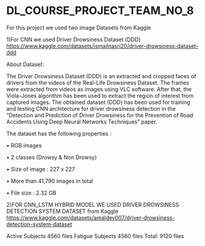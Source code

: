 # DL_COURSE_PROJECT_TEAM_NO_8

For this project we used two image Datasets from Kaggle

1)For CNN we used Driver Drowsiness Dataset (DDD)
https://www.kaggle.com/datasets/ismailnasri20/driver-drowsiness-dataset-ddd

About Dataset:

The Driver Drowsiness Dataset (DDD) is an extracted and cropped faces of drivers from the videos of the Real-Life Drowsiness Dataset. The frames were extracted from videos as images using VLC software. After that, the Viola-Jones algorithm has been used to extract the region of interest from captured images. The obtained dataset (DDD) has been used for training and testing CNN architecture for driver drowsiness detection in the “Detection and Prediction of Driver Drowsiness for the Prevention of Road Accidents Using Deep Neural Networks Techniques” paper.

The dataset has the following properties :

• RGB images

• 2 classes (Drowsy & Non Drowsy)

• Size of image : 227 x 227

• More than 41,790 images in total

• File size : 2.32 GB

2)FOR CNN_LSTM HYBRID MODEL WE USED DRIVER DROWSINESS DETECTION SYSTEM DATASET from Kaggle
https://www.kaggle.com/datasets/amaldev007/driver-drowsiness-detection-system-dataset

Active Subjects
4560 files
Fatigue Subjects
4560 files
Total: 9120 files
